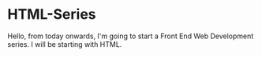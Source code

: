# HTML-Series
Hello, from today onwards, I'm going to start a Front End Web Development series. I will be starting with HTML.
